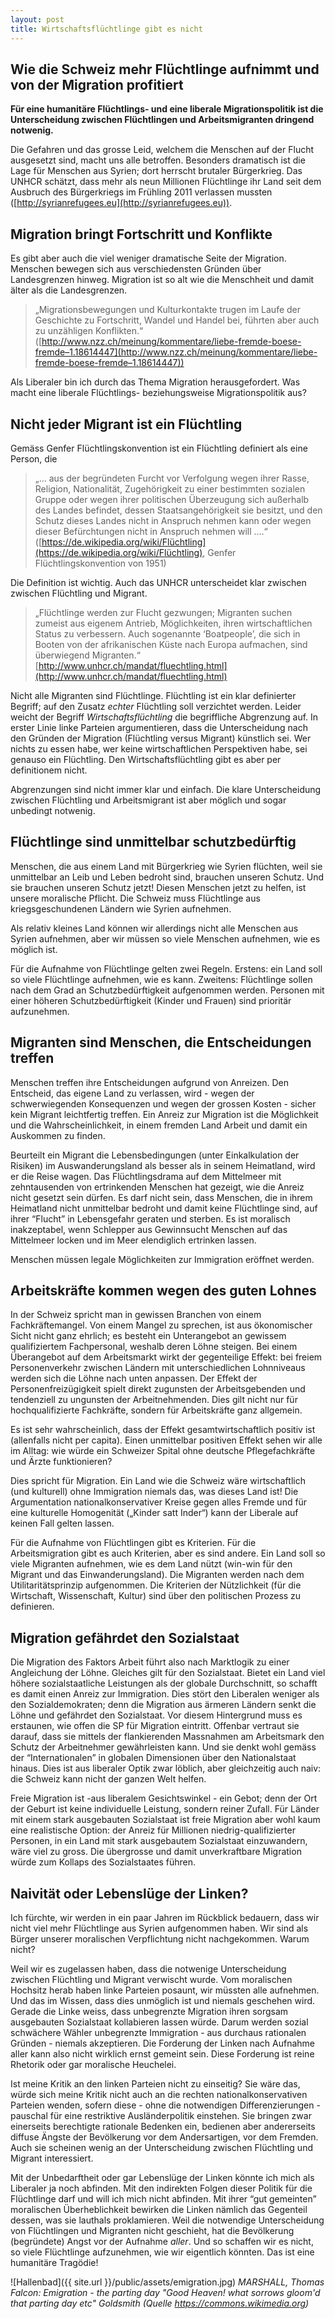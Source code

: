 ```yaml
---
layout: post
title: Wirtschaftsflüchtlinge gibt es nicht
---
```


## Wie die Schweiz mehr Flüchtlinge aufnimmt und von der Migration profitiert

**Für eine humanitäre Flüchtlings- und eine liberale Migrationspolitik ist die Unterscheidung zwischen Flüchtlingen und Arbeitsmigranten dringend notwenig.**

Die Gefahren und das grosse Leid, welchem die Menschen auf der Flucht ausgesetzt sind, macht uns alle betroffen. Besonders dramatisch ist die Lage für Menschen aus Syrien; dort herrscht brutaler Bürgerkrieg. Das UNHCR schätzt, dass mehr als neun Millionen Flüchtlinge ihr Land seit dem Ausbruch des Bürgerkriegs im Frühling 2011 verlassen mussten ([http://syrianrefugees.eu](http://syrianrefugees.eu)).

## Migration bringt Fortschritt und Konflikte
Es gibt aber auch die viel weniger dramatische Seite der Migration. Menschen bewegen sich aus verschiedensten Gründen über Landesgrenzen hinweg. Migration ist so alt wie die Menschheit und damit älter als die Landesgrenzen. 

> „Migrationsbewegungen und Kulturkontakte trugen im Laufe der Geschichte zu Fortschritt, Wandel und Handel bei, führten aber auch zu unzähligen Konflikten.“ 
([http://www.nzz.ch/meinung/kommentare/liebe-fremde-boese-fremde–1.18614447](http://www.nzz.ch/meinung/kommentare/liebe-fremde-boese-fremde–1.18614447))

Als Liberaler bin ich durch das Thema Migration herausgefordert. Was macht eine liberale Flüchtlings- beziehungsweise Migrationspolitik aus?

## Nicht jeder Migrant ist ein Flüchtling
Gemäss Genfer Flüchtlingskonvention ist ein Flüchtling definiert als eine Person, die

> „… aus der begründeten Furcht vor Verfolgung wegen ihrer Rasse, Religion, Nationalität, Zugehörigkeit zu einer bestimmten sozialen Gruppe oder wegen ihrer politischen Überzeugung sich außerhalb des Landes befindet, dessen Staatsangehörigkeit sie besitzt, und den Schutz dieses Landes nicht in Anspruch nehmen kann oder wegen dieser Befürchtungen nicht in Anspruch nehmen will ….“ 
([https://de.wikipedia.org/wiki/Flüchtling](https://de.wikipedia.org/wiki/Flüchtling), Genfer Flüchtlingskonvention von 1951)

Die Definition ist wichtig. Auch das UNHCR unterscheidet klar zwischen zwischen Flüchtling und Migrant.

> „Flüchtlinge werden zur Flucht gezwungen; Migranten suchen zumeist aus eigenem Antrieb, Möglichkeiten, ihren wirtschaftlichen Status zu verbessern. Auch sogenannte ‘Boatpeople’, die sich in Booten von der afrikanischen Küste nach Europa aufmachen, sind überwiegend Migranten.“ 
[http://www.unhcr.ch/mandat/fluechtling.html](http://www.unhcr.ch/mandat/fluechtling.html)

Nicht alle Migranten sind Flüchtlinge. Flüchtling ist ein klar definierter Begriff; auf den Zusatz *echter* Flüchtling soll verzichtet werden. Leider weicht der Begriff *Wirtschaftsflüchtling* die begriffliche Abgrenzung auf. In erster Linie linke Parteien argumentieren, dass die Unterscheidung nach den Gründen der Migration (Flüchtling versus Migrant) künstlich sei. Wer nichts zu essen habe, wer keine wirtschaftlichen Perspektiven habe, sei genauso ein Flüchtling. Den Wirtschaftsflüchtling gibt es aber per definitionem nicht.

Abgrenzungen sind nicht immer klar und einfach. Die klare Unterscheidung zwischen Flüchtling und Arbeitsmigrant ist aber möglich und sogar unbedingt notwenig.

## Flüchtlinge sind unmittelbar schutzbedürftig
Menschen, die aus einem Land mit Bürgerkrieg wie Syrien flüchten, weil sie unmittelbar an Leib und Leben bedroht sind, brauchen unseren Schutz. Und sie brauchen unseren Schutz jetzt! Diesen Menschen jetzt zu helfen, ist unsere moralische Pflicht. Die Schweiz muss Flüchtlinge aus kriegsgeschundenen Ländern wie Syrien aufnehmen.

Als relativ kleines Land können wir allerdings nicht alle Menschen aus Syrien aufnehmen, aber wir müssen so viele Menschen aufnehmen, wie es möglich ist.

Für die Aufnahme von Flüchtlinge gelten zwei Regeln. Erstens: ein Land soll so viele Flüchtlinge aufnehmen, wie es kann. Zweitens: Flüchtlinge sollen nach dem Grad an Schutzbedürftigkeit aufgenommen werden. Personen mit einer höheren Schutzbedürftigkeit (Kinder und Frauen) sind prioritär aufzunehmen.

## Migranten sind Menschen, die Entscheidungen treffen
Menschen treffen ihre Entscheidungen aufgrund von Anreizen. Den Entscheid, das eigene Land zu verlassen, wird - wegen der schwerwiegenden Konsequenzen und wegen der grossen Kosten - sicher kein Migrant leichtfertig treffen. Ein Anreiz zur Migration ist die Möglichkeit und die Wahrscheinlichkeit, in einem fremden Land Arbeit und damit ein Auskommen zu finden.

Beurteilt ein Migrant die Lebensbedingungen (unter Einkalkulation der Risiken) im Auswanderungsland als besser als in seinem Heimatland, wird er die Reise wagen. Das Flüchtlingsdrama auf dem Mittelmeer mit zehntausenden von ertrinkenden Menschen hat gezeigt, wie die Anreiz nicht gesetzt sein dürfen. Es darf nicht sein, dass Menschen, die in ihrem Heimatland nicht unmittelbar bedroht und damit keine Flüchtlinge sind, auf ihrer “Flucht” in Lebensgefahr geraten und sterben. Es ist moralisch inakzeptabel, wenn Schlepper aus Gewinnsucht Menschen auf das Mittelmeer locken und im Meer elendiglich ertrinken lassen.

Menschen müssen legale Möglichkeiten zur Immigration eröffnet werden.

## Arbeitskräfte kommen wegen des guten Lohnes
In der Schweiz spricht man in gewissen Branchen von einem Fachkräftemangel. Von einem Mangel zu sprechen, ist aus ökonomischer Sicht nicht ganz ehrlich; es besteht ein Unterangebot an gewissem qualifiziertem Fachpersonal, weshalb deren Löhne steigen. Bei einem Überangebot auf dem Arbeitsmarkt wirkt der gegenteilige Effekt: bei freiem Personenverkehr zwischen Ländern mit unterschiedlichen Lohnniveaus werden sich die Löhne nach unten anpassen. Der Effekt der Personenfreizügigkeit spielt direkt zugunsten der Arbeitsgebenden und tendenziell zu ungunsten der Arbeitnehmenden. Dies gilt nicht nur für hochqualifizierte Fachkräfte, sondern für Arbeitskräfte ganz allgemein.

Es ist sehr wahrscheinlich, dass der Effekt gesamtwirtschaftlich positiv ist (allenfalls nicht per capita). Einen unmittelbar positiven Effekt sehen wir alle im Alltag: wie würde ein Schweizer Spital ohne deutsche Pflegefachkräfte und Ärzte funktionieren?

Dies spricht für Migration. Ein Land wie die Schweiz wäre wirtschaftlich (und kulturell) ohne Immigration niemals das, was dieses Land ist! Die Argumentation nationalkonservativer Kreise gegen alles Fremde und für eine kulturelle Homogenität („Kinder satt Inder“) kann der Liberale auf keinen Fall gelten lassen.

Für die Aufnahme von Flüchtlingen gibt es Kriterien. Für die Arbeitsmigration gibt es auch Kriterien, aber es sind andere. Ein Land soll so viele Migranten aufnehmen, wie es dem Land nützt (win-win für den Migrant und das Einwanderungsland). Die Migranten werden nach dem Utilitaritätsprinzip aufgenommen. Die Kriterien der Nützlichkeit (für die Wirtschaft, Wissenschaft, Kultur) sind über den politischen Prozess zu definieren.

## Migration gefährdet den Sozialstaat
Die Migration des Faktors Arbeit führt also nach Marktlogik zu einer Angleichung der Löhne. Gleiches gilt für den Sozialstaat. Bietet ein Land viel höhere sozialstaatliche Leistungen als der globale Durchschnitt, so schafft es damit einen Anreiz zur Immigration. Dies stört den Liberalen weniger als den Sozialdemokraten; denn die Migration aus ärmeren Ländern senkt die Löhne und gefährdet den Sozialstaat. Vor diesem Hintergrund muss es erstaunen, wie offen die SP für Migration eintritt. Offenbar vertraut sie darauf, dass sie mittels der flankierenden Massnahmen am Arbeitsmark den Schutz der Arbeitnehmer gewährleisten kann. Und sie denkt wohl gemäss der “Internationalen” in globalen Dimensionen über den Nationalstaat hinaus. Dies ist aus liberaler Optik zwar löblich, aber gleichzeitig auch naiv: die Schweiz kann nicht der ganzen Welt helfen.

Freie Migration ist -aus liberalem Gesichtswinkel - ein Gebot; denn der Ort der Geburt ist keine individuelle Leistung, sondern reiner Zufall. Für Länder mit einem stark ausgebauten Sozialstaat ist freie Migration aber wohl kaum eine realistische Option: der Anreiz für Millionen niedrig-qualifizierter Personen, in ein Land mit stark ausgebautem Sozialstaat einzuwandern, wäre viel zu gross. Die übergrosse und damit unverkraftbare Migration würde zum Kollaps des Sozialstaates führen.

## Naivität oder Lebenslüge der Linken?
Ich fürchte, wir werden in ein paar Jahren im Rückblick bedauern, dass wir nicht viel mehr Flüchtlinge aus Syrien aufgenommen haben. Wir sind als Bürger unserer moralischen Verpflichtung nicht nachgekommen. Warum nicht?

Weil wir es zugelassen haben, dass die notwenige Unterscheidung zwischen Flüchtling und Migrant verwischt wurde. Vom moralischen Hochsitz herab haben linke Parteien posaunt, wir müssten alle aufnehmen. Und das im Wissen, dass dies unmöglich ist und niemals geschehen wird. Gerade die Linke weiss, dass unbegrenzte Migration ihren sorgsam ausgebauten Sozialstaat kollabieren lassen würde. Darum werden sozial schwächere Wähler unbegrenzte Immigration - aus durchaus rationalen Gründen - niemals akzeptieren. Die Forderung der Linken nach Aufnahme aller kann also nicht wirklich ernst gemeint sein. Diese Forderung ist reine Rhetorik oder gar moralische Heuchelei.

Ist meine Kritik an den linken Parteien nicht zu einseitig? Sie wäre das, würde sich meine Kritik nicht auch an die rechten nationalkonservativen Parteien wenden, sofern diese - ohne die notwendigen Differenzierungen - pauschal für eine restriktive Ausländerpolitik einstehen. Sie bringen zwar einerseits berechtigte rationale Bedenken ein, bedienen aber andererseits diffuse Ängste der Bevölkerung vor dem Andersartigen, vor dem Fremden. Auch sie scheinen wenig an der Unterscheidung zwischen Flüchtling und Migrant interessiert.

Mit der Unbedarftheit oder gar Lebenslüge der Linken könnte ich mich als Liberaler ja noch abfinden.  Mit den indirekten Folgen dieser Politik für die Flüchtlinge darf und will ich mich nicht abfinden. Mit ihrer “gut gemeinten” moralischen Überheblichkeit bewirken die Linken nämlich das Gegenteil dessen, was sie lauthals proklamieren. Weil die notwendige Unterscheidung von Flüchtlingen und Migranten nicht geschieht, hat die Bevölkerung (begründete) Angst vor der Aufnahme *aller*. Und so schaffen wir es nicht, so viele Flüchtlinge aufzunehmen, wie wir eigentlich könnten. Das ist eine humanitäre Tragödie!

![Hallenbad]({{ site.url }}/public/assets/emigration.jpg)
*MARSHALL, Thomas Falcon: Emigration - the parting day "Good Heaven! what sorrows gloom'd that parting day etc" Goldsmith (Quelle https://commons.wikimedia.org)*